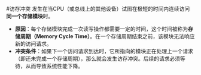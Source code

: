 #访存冲突 发生在当CPU（或总线上的其他设备）试图在极短的时间内连续访问**同一个存储模块**时。

*   **原因**：每个存储模块完成一次读写操作都需要一定的时间，这个时间被称为**存储周期（Memory Cycle Time）**。在一个存储周期结束之前，该模块无法响应新的访问请求。
*   **冲突条件**：如果下一个访问请求到达时，它所指向的模块正在处理上一个请求（即还未完成一个存储周期），那么就会发生访存冲突。后续的请求必须等待，从而导致系统性能下降。